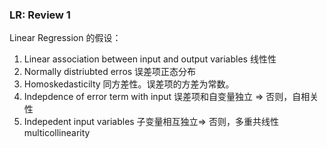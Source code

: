 ### LR: Review 1

Linear Regression 的假设：

1. Linear association between input and output variables 线性性
2. Normally distriubted erros 误差项正态分布
3. Homoskedasticilty 同方差性。误差项的方差为常数。
4. Indepdence of error term with input 误差项和自变量独立 => 否则，自相关性
5. Indepedent input variables 子变量相互独立=> 否则，多重共线性 multicollinearity
